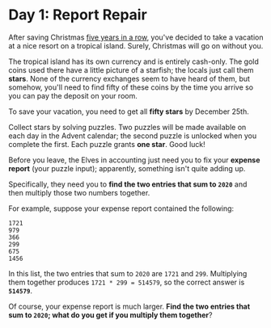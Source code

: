 # Day 1: Report Repair
After saving Christmas [five years in a row](https://adventofcode.com/events), you've decided to take a vacation at a 
nice resort on a tropical island. Surely, Christmas will go on without you.

The tropical island has its own currency and is entirely cash-only. The gold coins used there have a little picture of a 
starfish; the locals just call them **stars**. None of the currency exchanges seem to have heard of them, but somehow, 
you'll need to find fifty of these coins by the time you arrive so you can pay the deposit on your room.

To save your vacation, you need to get all **fifty stars** by December 25th.

Collect stars by solving puzzles. Two puzzles will be made available on each day in the Advent calendar; the second 
puzzle is unlocked when you complete the first. Each puzzle grants **one star**. Good luck!

Before you leave, the Elves in accounting just need you to fix your **expense report** (your puzzle input); apparently, 
something isn't quite adding up.

Specifically, they need you to **find the two entries that sum to `2020`** and then multiply those two numbers together.

For example, suppose your expense report contained the following:
```
1721
979
366
299
675
1456
```
In this list, the two entries that sum to `2020` are `1721` and `299`. Multiplying them together produces 
`1721 * 299 = 514579`, so the correct answer is **`514579`**.

Of course, your expense report is much larger. **Find the two entries that sum to `2020`; what do you get if you 
multiply them together**?
